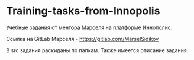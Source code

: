 # Training-tasks-from-Innopolis
Учебные задания от ментора Марселя на платформе Иннополис.

Ссылка на GitLab Марселя - https://gitlab.com/MarselSidikov

В src задания раскиданы по папкам. Также имеется описание задания.
